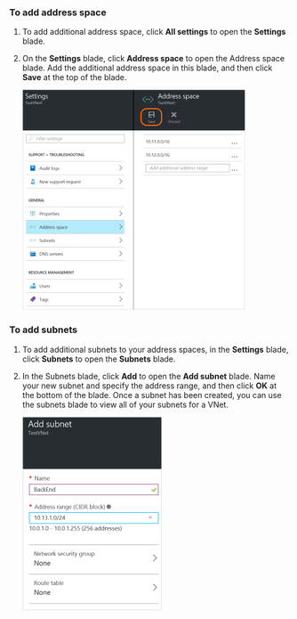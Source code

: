 ### To add address space
1. To add additional address space, click **All settings** to open the **Settings** blade. 
2. On the **Settings** blade, click **Address space** to open the Address space blade. Add the additional address space in this blade, and then click **Save** at the top of the blade.
   
    ![Add address space](./media/vpn-gateway-additional-address-space-include/address400.png)

### To add subnets
1. To add additional subnets to your address spaces, in the **Settings** blade, click **Subnets** to open the **Subnets** blade. 
2. In the Subnets blade, click **Add** to open the **Add subnet** blade. Name your new subnet and specify the address range, and then click **OK** at the bottom of the blade. Once a subnet has been created, you can use the subnets blade to view all of your subnets for a VNet.

    ![Subnet settings](./media/vpn-gateway-additional-address-space-include/addsubnet250.png)       


<!--HONumber=Sep16_HO4-->


